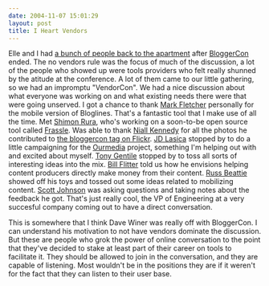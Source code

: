 ```yaml
---
date: 2004-11-07 15:01:29
layout: post
title: I Heart Vendors
---
```


Elle and I had [a bunch of people back to the apartment](http://www.bitsplitter.net/projects/backchannelcon/) after [BloggerCon](http://www.bloggercon.org) ended. The no vendors rule was the focus of much of the discussion, a lot of the people who showed up were tools providers who felt really shunned by the atitude at the conference. A lot of them came to our little gathering, so we had an impromptu "VendorCon". We had a nice discussion about what everyone was working on and what existing needs there were that were going unserved. I got a chance to thank [Mark Fletcher](http://www.wingedpig.com/) personally for the mobile version of Bloglines. That's a fantastic tool that I make use of all the time. Met [Shimon Rura](http://frassle.rura.org/Directory/index?feed=1), who's working on a soon-to-be open source tool called [Frassle](http://frassle.net/). Was able to thank [Niall Kennedy](http://www.niallkennedy.com/blog/) for all the photos he contributed to [the bloggercon tag on Flickr](http://flickr.com/photos/tags/bloggercon). [JD Lasica](http://www.newmediamusings.com/) stopped by to do a little campaigning for the [Ourmedia](http://www.socialtext.net/ourmedia/index.cgi) project, something I'm helping out with and excited about myself. [Tony Gentile](http://www.buzzhit.com/buzzblog.html) stopped by to toss all sorts of interesting ideas into the mix. [Bill Flitter](http://www.pheedo.info/) told us how he envisions helping content producers directly make money from their content. [Russ Beattie](http://www.russellbeattie.com/notebook/) showed off his toys and tossed out some ideas related to mobilizing content. [Scott Johnson](http://scott.feedster.com/archives/91-BloggerCon-Interlude-A-Perfect-Silicon-Valley-Moment.html) was asking questions and taking notes about the feedback he got. That's just really cool, the VP of Engineering at a very succesful company coming out to have a direct conversation.

This is somewhere that I think Dave Winer was really off with BloggerCon. I can understand his motivation to not have vendors dominate the discussion. But these are people who grok the power of online conversation to the point that they've decided to stake at least part of their career on tools to facilitate it. They should be allowed to join in the conversation, and they are capable of listening. Most wouldn't be in the positions they are if it weren't for the fact that they can listen to their user base.
